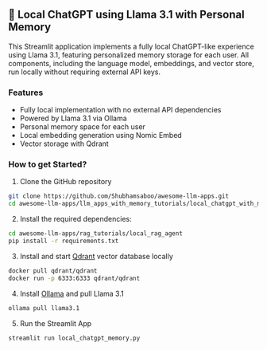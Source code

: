 ## 🧠 Local ChatGPT using Llama 3.1 with Personal Memory
This Streamlit application implements a fully local ChatGPT-like experience using Llama 3.1, featuring personalized memory storage for each user. All components, including the language model, embeddings, and vector store, run locally without requiring external API keys.

### Features
- Fully local implementation with no external API dependencies
- Powered by Llama 3.1 via Ollama
- Personal memory space for each user
- Local embedding generation using Nomic Embed
- Vector storage with Qdrant

### How to get Started?

1. Clone the GitHub repository
```bash
git clone https://github.com/Shubhamsaboo/awesome-llm-apps.git
cd awesome-llm-apps/llm_apps_with_memory_tutorials/local_chatgpt_with_memory
```

2. Install the required dependencies:

```bash
cd awesome-llm-apps/rag_tutorials/local_rag_agent
pip install -r requirements.txt
```

3. Install and start [Qdrant](https://qdrant.tech/documentation/guides/installation/) vector database locally

```bash
docker pull qdrant/qdrant
docker run -p 6333:6333 qdrant/qdrant
```

4. Install [Ollama](https://ollama.com/download) and pull Llama 3.1
```bash
ollama pull llama3.1
```

5. Run the Streamlit App
```bash
streamlit run local_chatgpt_memory.py
```
